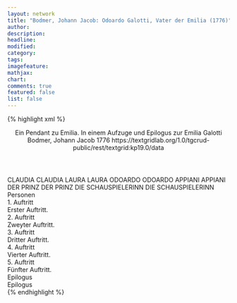 ```yaml
---
layout: network
title: "Bodmer, Johann Jacob: Odoardo Galotti, Vater der Emilia (1776)"
author:
description:
headline:
modified:
category:
tags:
imagefeature: 
mathjax: 
chart: 
comments: true
featured: false
list: false
---
```

{% highlight xml %}
<?xml-model href="http://raw.githubusercontent.com/DLiNa/project/master/rules/lina.rnc"?><?xml-model href="http://raw.githubusercontent.com/DLiNa/project/master/rules/lina.sch"?>
<play xmlns="http://lina.digital">
  <header>
    <title>Odoardo Galotti, Vater der Emilia</title>
    <subtitle>Ein Pendant zu Emilia. In einem Aufzuge und Epilogus zur Emilia Galotti</subtitle>
    <genretitle/>
    <author>Bodmer, Johann Jacob</author>
    <date type="print" when="1776">1776</date>
    <date type="premiere"/>
    <date type="written"/>
    <source>https://textgridlab.org/1.0/tgcrud-public/rest/textgrid:kp19.0/data</source>
  </header>
  <personae>
    <character>
      <name>CLAUDIA</name>
      <alias xml:id="claudia">
        <name>CLAUDIA</name>
      </alias>
    </character>
    <character>
      <name>LAURA</name>
      <alias xml:id="laura">
        <name>LAURA</name>
      </alias>
    </character>
    <character>
      <name>ODOARDO</name>
      <alias xml:id="odoardo">
        <name>ODOARDO</name>
      </alias>
    </character>
    <character>
      <name>APPIANI</name>
      <alias xml:id="appiani">
        <name>APPIANI</name>
      </alias>
    </character>
    <character>
      <name>DER PRINZ</name>
      <alias xml:id="der_prinz">
        <name>DER PRINZ</name>
      </alias>
    </character>
    <character>
      <name>DIE SCHAUSPIELERINN</name>
      <alias xml:id="die_schauspielerinn">
        <name>DIE SCHAUSPIELERINN</name>
      </alias>
    </character>
  </personae>
  <text>
    <div>
      <head>Personen</head>
    </div>
    <div>
      <head>1. Auftritt</head>
      <div>
        <head>Erster Auftritt.</head>
        <sp who="#claudia">
          <amount n="7" unit="speech_acts"/>
          <amount n="723" unit="words"/>
          <amount n="1" unit="lines"/>
          <amount n="3951" unit="chars"/>
        </sp>
        <sp who="#laura">
          <amount n="4" unit="speech_acts"/>
          <amount n="133" unit="words"/>
          <amount n="1" unit="lines"/>
          <amount n="794" unit="chars"/>
        </sp>
      </div>
    </div>
    <div>
      <head>2. Auftritt</head>
      <div>
        <head>Zweyter Auftritt.</head>
        <sp who="#odoardo">
          <amount n="9" unit="speech_acts"/>
          <amount n="361" unit="words"/>
          <amount n="2" unit="lines"/>
          <amount n="2077" unit="chars"/>
        </sp>
        <sp who="#claudia">
          <amount n="8" unit="speech_acts"/>
          <amount n="192" unit="words"/>
          <amount n="4" unit="lines"/>
          <amount n="1078" unit="chars"/>
        </sp>
      </div>
    </div>
    <div>
      <head>3. Auftritt</head>
      <div>
        <head>Dritter Auftritt.</head>
        <sp who="#odoardo">
          <amount n="1" unit="speech_acts"/>
          <amount n="358" unit="words"/>
          <amount n="2052" unit="chars"/>
        </sp>
      </div>
    </div>
    <div>
      <head>4. Auftritt</head>
      <div>
        <head>Vierter Auftritt.</head>
        <sp who="#appiani">
          <amount n="14" unit="speech_acts"/>
          <amount n="527" unit="words"/>
          <amount n="5" unit="lines"/>
          <amount n="3053" unit="chars"/>
        </sp>
        <sp who="#odoardo">
          <amount n="14" unit="speech_acts"/>
          <amount n="716" unit="words"/>
          <amount n="3964" unit="chars"/>
        </sp>
      </div>
    </div>
    <div>
      <head>5. Auftritt</head>
      <div>
        <head>Fünfter Auftritt.</head>
        <sp who="#der_prinz">
          <amount n="7" unit="speech_acts"/>
          <amount n="875" unit="words"/>
          <amount n="1" unit="lines"/>
          <amount n="4846" unit="chars"/>
        </sp>
        <sp who="#appiani">
          <amount n="2" unit="speech_acts"/>
          <amount n="61" unit="words"/>
          <amount n="1" unit="lines"/>
          <amount n="325" unit="chars"/>
        </sp>
        <sp who="#odoardo">
          <amount n="4" unit="speech_acts"/>
          <amount n="398" unit="words"/>
          <amount n="2384" unit="chars"/>
        </sp>
      </div>
    </div>
    <div>
      <head>Epilogus</head>
      <div>
        <head>Epilogus</head>
        <sp who="#die_schauspielerinn">
          <amount n="1" unit="speech_acts"/>
          <amount n="1192" unit="words"/>
          <amount n="6" unit="lines"/>
          <amount n="6908" unit="chars"/>
        </sp>
      </div>
    </div>
  </text>
</play>
{% endhighlight %}